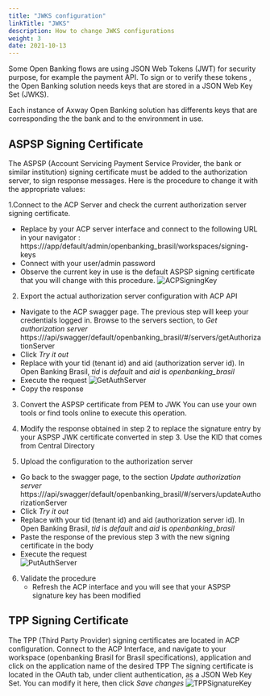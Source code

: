```yaml
---
title: "JWKS configuration"
linkTitle: "JWKS"
description: How to change JWKS configurations 
weight: 3
date: 2021-10-13
---
```


Some Open Banking flows are using JSON Web Tokens (JWT) for security purpose, for example the payment API.
To sign or to verify these tokens , the Open Banking solution needs keys that are stored in a JSON Web Key Set (JWKS).

Each instance of Axway Open Banking solution has differents keys that are corresponding the the bank and to the environment in use.

##  ASPSP Signing Certificate

The ASPSP (Account Servicing Payment Service Provider, the bank or similar institution) signing certificate must be added to the authorization server, to sign response messages.
Here is the procedure to change it with the appropriate values:

1.Connect to the ACP Server and check the current authorization server signing certificate.
* Replace <ACP server interface> by your ACP server interface and connect to the following URL in your navigator :
   https://<ACP server interface>/app/default/admin/openbanking_brasil/workspaces/signing-keys
* Connect with your user/admin password
* Observe the current key in use is the default ASPSP signing certificate that you will change with this procedure.
 ![ACPSigningKey](/Images/ACPSigningKey.PNG)

2. Export the actual authorization server configuration with ACP API
* Navigate to the ACP swagger page. The previous step will keep your credentials logged in.
   Browse to the servers section, to *Get authorization server*
   https://<ACP server interface>/api/swagger/default/openbanking_brasil/#/servers/getAuthorizationServer
* Click *Try it out*
* Replace with your tid (tenant id) and aid (authorization server id). In Open Banking Brasil, *tid* is *default* and *aid* is *openbanking_brasil*
* Execute the request
![GetAuthServer](/Images/GetAuthServer.PNG)
* Copy the response
 
3. Convert the ASPSP certificate from PEM to JWK
   You can use your own tools or find tools online to execute this operation.
   
4. Modify the response obtained in step 2 to replace the signature entry by your ASPSP JWK certificate converted in step 3.
   Use the KID that comes from Central Directory
   
5. Upload the configuration to the authorization server
* Go back to the swagger page, to the section *Update authorization server*
   https://<ACP server interface>/api/swagger/default/openbanking_brasil/#/servers/updateAuthorizationServer
* Click *Try it out*
* Replace with your tid (tenant id) and aid (authorization server id). In Open Banking Brasil, *tid* is *default* and *aid* is *openbanking_brasil*
* Paste the response of the previous step 3 with the new signing certificate in the body 
* Execute the request   
![PutAuthServer](/Images/PutAuthServer.PNG)
   
6. Validate the procedure
   * Refresh the ACP interface and you will see that your ASPSP signature key has been modified

   

##  TPP Signing Certificate
  
The TPP (Third Party Provider) signing certificates are located in ACP configuration.
Connect to the ACP Interface, and navigate to your workspace (openbanking Brasil for Brasil specifications), application and click on the application name of the desired TPP
The signing certificate is located in the OAuth tab, under client authentication, as a JSON Web Key Set. You can modify it here, then click *Save changes*
![TPPSignatureKey](/Images/TPPSignatureKey.PNG)
   
   
